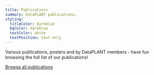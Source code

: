 ```yaml
---
title: Publications
summary: DataPLANT publications. 
styling:
  titleColor: darkblue
  bgColor: darkblue
  textColor: white
  textPosition: text-only
---
```


Various publications, posters and by DataPLANT members - have fun browsing the full list of our publications!

<a class="btn text-xl bg-lightblue-50 text-darkblue hover:bg-darkblue hover:text-lightblue-50" href="/publications">Browse all publications</a>
